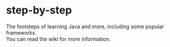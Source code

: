 # step-by-step
The footsteps of learning Java and more, including some popular frameworks.<br>
You can read the wiki for more information.

